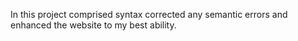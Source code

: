 In this project comprised syntax corrected any semantic errors and enhanced the website to my best ability. 
